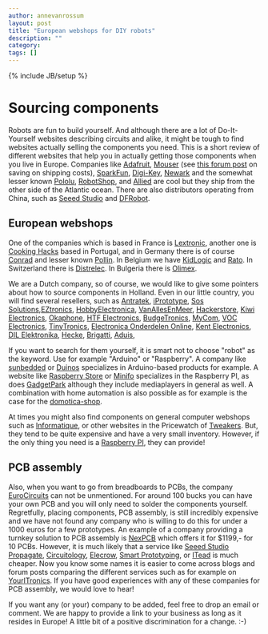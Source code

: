 ```yaml
---
author: annevanrossum
layout: post
title: "European webshops for DIY robots"
description: ""
category: 
tags: []
---
```

{% include JB/setup %}

# Sourcing components

Robots are fun to build yourself. And although there are a lot of Do-It-Yourself websites describing circuits and alike, it might be tough to find websites actually selling the components you need. This is a short review of different websites that help you in actually getting those components when you live in Europe. Companies like [Adafruit](https://www.adafruit.com/), [Mouser](http://www.mouser.com) (see [this forum post](http://forums.adafruit.com/viewtopic.php?f=26&p=84744) on saving on shipping costs), [SparkFun](https://www.sparkfun.com/), [Digi-Key](http://www.digikey.com/), [Newark](http://www.newark.com/) and the somewhat lesser known [Pololu](http://www.pololu.com/), [RobotShop](http://www.robotshop.com/), and [Allied](alliedelec.com) are cool but they ship from the other side of the Atlantic ocean. There are also distributors operating from China, such as [Seeed Studio](http://www.seeedstudio.com/) and [DFRobot](http://www.dfrobot.com/).

## European webshops

One of the companies which is based in France is [Lextronic](www.lextronic.fr), another one is [Cooking Hacks](http://www.cooking-hacks.com/) based in Portugal, and in Germany there is of course [Conrad](http://www.conrad.com/) and lesser known [Pollin](http://www.pollin.de). In Belgium we have [KidLogic](http://www.kidlogic.be/) and [Rato](http://www.rato.be/). In Switzerland there is [Distrelec](https://www.distrelec.com). In Bulgeria there is [Olimex](https://www.olimex.com). 

We are a Dutch company, so of course, we would like to give some pointers about how to source components in Holland. Even in our little country, you will find several resellers, such as [Antratek](http://www.antratek.nl), [iPrototype](https://www.iprototype.nl/), [Sos Solutions](http://sossolutions.nl/),[EZtronics](http://www.eztronics.nl/), [HobbyElectronica](http://www.hobbyelectronica.nl/), [VanAllesEnMeer](http://www.vanallesenmeer.nl/), [Hackerstore](http://www.hackerstore.nl/), [Kiwi Electronics](http://www.kiwi-electronics.nl), [Okaphone](http://www.okaphone.com/), [HTF Electronics](http://www.htfelectronics.nl), [BudgeTronics](http://www.budgetronics.nl/), [MyCom](http://mycom.nl/), [VOC Electronics](http://www.voc-electronics.com/), [TinyTronics](https://www.tinytronics.nl), [Electronica Onderdelen Online](http://www.eoo-bv.nl/), [Kent Electronics](http://www.kent-electronics.nl/), [DIL Elektronika](http://www.dil.nl/), [Hecke](http://www.hecke.com/), [Brigatti](http://brigatti.nl/), [Aduis](http://www.aduis.nl/technische-accessoires-pg33.aspx), 

If you want to search for them yourself, it is smart not to choose "robot" as the keyword. Use for example "Arduino" or "Raspberry". A company like [sunbedded](http://www.sunbedded.nl/en/) or [Duinos](http://www.duinos.nl/) specializes in Arduino-based products for example. A website like [Raspberry Store](http://www.raspberrystore.nl/) or [Minifo](http://www.minifo.com/) specializes in the Raspberry PI, as does [GadgetPark](http://www.gadgetpark.nl/) although they include mediaplayers in general as well. A combination with home automation is also possible as for example is the case for the [domotica-shop](http://www.domotica-shop.nl/).

At times you might also find components on general computer webshops such as [Informatique](http://www.informatique.nl/), or other websites in the Pricewatch of [Tweakers](http://tweakers.net). But, they tend to be quite expensive and have a very small inventory. However, if the only thing you need is a [Raspberry PI](http://www.raspberrypi.org/), they can provide!

## PCB assembly

Also, when you want to go from breadboards to PCBs, the company [EuroCircuits](http://www.eurocircuits.com/) can not be unmentioned. For around 100 bucks you can have your own PCB and you will only need to solder the components yourself. Regretfully, placing components, PCB assembly, is still incredibly expensive and we have not found any company who is willing to do this for under a 1000 euros for a few prototypes. An example of a company providing a turnkey solution to PCB assembly is [NexPCB](http://www.nexpcb.com/collections/pcba-turnkey-solution/products/prototype-pcba-turnkey-solution) which offers it for $1199,- for 10 PCBs. However, it is much likely that a service like [Seeed Studio Propagate](http://www.seeedstudio.com/propagate/index.php?controller=estimation&action=calculate), [Circuitology](http://www.circuitology.com/assembly/), [Elecrow](http://www.elecrow.com/pcb-assembly-p-366.html), [Smart Prototyping](http://smart-prototyping.com/), or [ITead](http://imall.iteadstudio.com/open-pcb/pcb-prototyping.html) is much cheaper. Now you know some names it is easier to come across blogs and forum posts comparing the different services such as for example on [YourITronics](http://www.youritronics.com/seeed-studio-vs-itead-studio-vs-osh-park/). If you have good experiences with any of these companies for PCB assembly, we would love to hear!

If you want any (or your) company to be added, feel free to drop an email or comment. We are happy to provide a link to your business as long as it resides in Europe! A little bit of a positive discrimination for a change. :-) 

